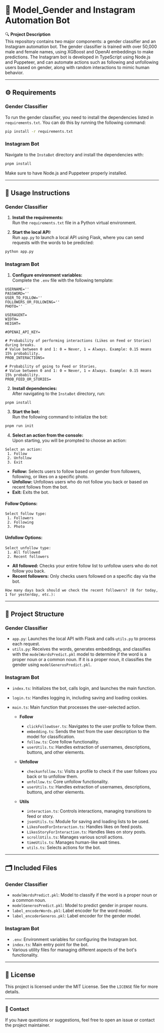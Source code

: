 
# 🚀 Model_Gender and Instagram Automation Bot

🔍 **Project Description**  
This repository contains two major components: a gender classifier and an Instagram automation bot. The gender classifier is trained with over 50,000 male and female names, using XGBoost and OpenAI embeddings to make predictions. The Instagram bot is developed in TypeScript using Node.js and Puppeteer, and can automate actions such as following and unfollowing users based on gender, along with random interactions to mimic human behavior.

---

## ⚙️ **Requirements**

### Gender Classifier

To run the gender classifier, you need to install the dependencies listed in `requirements.txt`. You can do this by running the following command:

```bash
pip install -r requirements.txt
```

### Instagram Bot

Navigate to the `InstaBot` directory and install the dependencies with:

```bash
pnpm install
```

Make sure to have Node.js and Puppeteer properly installed.

---

## 🚀 **Usage Instructions**

### Gender Classifier

1. **Install the requirements:**  
   Run the `requirements.txt` file in a Python virtual environment.

2. **Start the local API:**  
   Run `app.py` to launch a local API using Flask, where you can send requests with the words to be predicted:

```bash
python app.py
```

### Instagram Bot


1. **Configure environment variables:**  
   Complete the `.env` file with the following template:

```plaintext
USERNAME=''
PASSWORD=''
USER_TO_FOLLOW=''
FOLLOWERS_OR_FOLLOWING=''
PHOTO=''

USERAGENT=
WIDTH=
HEIGHT=

#OPENAI_API_KEY=

# Probability of performing interactions (Likes on Feed or Stories) during breaks.
# Value between 0 and 1: 0 = Never, 1 = Always. Example: 0.15 means 15% probability.
PROB_INTERACTIONS=

# Probability of going to Feed or Stories.
# Value between 0 and 1: 0 = Never, 1 = Always. Example: 0.15 means 15% probability.
PROB_FEED_OR_STORIES=
```

2. **Install dependencies:**  
   After navigating to the `InstaBot` directory, run:

```bash
pnpm install
```



3. **Start the bot:**  
   Run the following command to initialize the bot:

```bash
pnpm run init
```

4. **Select an action from the console:**  
   Upon starting, you will be prompted to choose an action:

```plaintext
Select an action:
 1. Follow
 2. Unfollow
 3. Exit
```

   - **Follow:** Selects users to follow based on gender from followers, following, or likes on a specific photo.
   - **Unfollow:** Unfollows users who do not follow you back or based on recent follows from the bot.
   - **Exit:** Exits the bot.

#### Follow Options:

```plaintext
Select follow type:
 1. Followers
 2. Following
 3. Photo
```

#### Unfollow Options:

```plaintext
Select unfollow type:
 1. All followed
 2. Recent followers
```

   - **All followed:** Checks your entire follow list to unfollow users who do not follow you back.
   - **Recent followers:** Only checks users followed on a specific day via the bot.

   ```plaintext
   How many days back should we check the recent followers? (0 for today, 1 for yesterday, etc.):
   ```

---

## 📂 **Project Structure**

### Gender Classifier

- `app.py`: Launches the local API with Flask and calls `utils.py` to process each request.
- `utils.py`: Receives the words, generates embeddings, and classifies with the `modelWordsPredict.pkl` model to determine if the word is a proper noun or a common noun. If it is a proper noun, it classifies the gender using `modelGenerosPredict.pkl`.

### Instagram Bot

- `index.ts`: Initializes the bot, calls login, and launches the main function.
- `login.ts`: Handles logging in, including saving and loading cookies.
- `main.ts`: Main function that processes the user-selected action.

  - **Follow**
    - `clickFollowUser.ts`: Navigates to the user profile to follow them.
    - `embedding.ts`: Sends the text from the user description to the model for classification.
    - `follow.ts`: Core follow functionality.
    - `userUtils.ts`: Handles extraction of usernames, descriptions, buttons, and other elements.

  - **Unfollow**
    - `checkunfollow.ts`: Visits a profile to check if the user follows you back or to unfollow them.
    - `unfollow.ts`: Core unfollow functionality.
    - `userUtils.ts`: Handles extraction of usernames, descriptions, buttons, and other elements.

  - **Utils**
    - `interaction.ts`: Controls interactions, managing transitions to feed or story.
    - `jsonUtils.ts`: Module for saving and loading lists to be used.
    - `LikesFeedForInteraction.ts`: Handles likes on feed posts.
    - `LikesStoryForInteraction.ts`: Handles likes on story posts.
    - `scrollUtils.ts`: Manages various scroll actions.
    - `timeUtils.ts`: Manages human-like wait times.
    - `utils.ts`: Selects actions for the bot.

---

## 🗂️ **Included Files**

### Gender Classifier
- `modelWordsPredict.pkl`: Model to classify if the word is a proper noun or a common noun.
- `modelGenerosPredict.pkl`: Model to predict gender in proper nouns.
- `label_encoderWords.pkl`: Label encoder for the word model.
- `label_encoderGeneros.pkl`: Label encoder for the gender model.

### Instagram Bot
- `.env`: Environment variables for configuring the Instagram bot.
- `index.ts`: Main entry point for the bot.
- Various utility files for managing different aspects of the bot's functionality.

---

## 📜 **License**

This project is licensed under the MIT License. See the `LICENSE` file for more details.

---

### 📧 **Contact**

If you have questions or suggestions, feel free to open an issue or contact the project maintainer.

